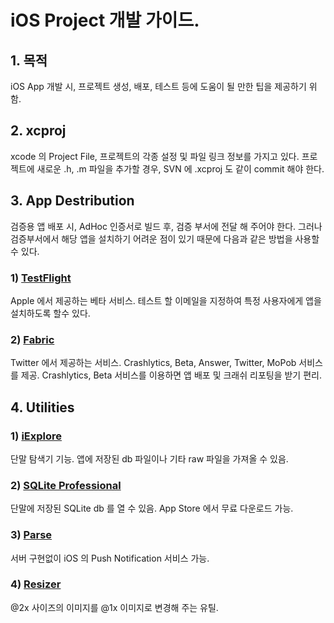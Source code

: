 # iOS Project 개발 가이드.

## 1. 목적
iOS App 개발 시, 프로젝트 생성, 배포, 테스트 등에 도움이 될 만한 팁을 제공하기 위함.

## 2. xcproj
xcode 의 Project File, 프로젝트의 각종 설정 및 파일 링크 정보를 가지고 있다.
프로젝트에 새로운 .h, .m 파일을 추가할 경우, SVN 에 .xcproj 도 같이 commit 해야 한다.

## 3. App Destribution
검증용 앱 배포 시, AdHoc 인증서로 빌드 후, 검증 부서에 전달 해 주어야 한다.
그러나 검증부서에서 해당 앱을 설치하기 어려운 점이 있기 때문에 다음과 같은 방법을 사용할 수 있다.

### 1) [TestFlight](https://www.testflightapp.com)
Apple 에서 제공하는 베타 서비스. 테스트 할 이메일을 지정하여 특정 사용자에게 앱을 설치하도록 할수 있다.

### 2) [Fabric](https://www.testflightapp.com)
Twitter 에서 제공하는 서비스.
Crashlytics, Beta, Answer, Twitter, MoPob 서비스를 제공.
Crashlytics, Beta 서비스를 이용하면 앱 배포 및 크래쉬 리포팅을 받기 편리.

## 4. Utilities
### 1) [iExplore](http://www.macroplant.com/iexplorer/)
단말 탐색기 기능.
앱에 저장된 db 파일이나 기타 raw 파일을 가져올 수 있음.

### 2) [SQLite Professional](https://itunes.apple.com/kr/app/sqlite-professional-read-only/id635299994?mt=12)
단말에 저장된 SQLite db 를 열 수 있음.
App Store 에서 무료 다운로드 가능.

### 3) [Parse](https://www.parse.com)
서버 구현없이 iOS 의 Push Notification 서비스 가능.

### 4) [Resizer](https://itunes.apple.com/kr/app/resizer/id411277085?mt=12)
@2x 사이즈의 이미지를 @1x 이미지로 변경해 주는 유틸.
